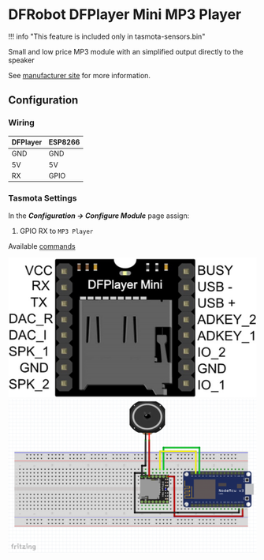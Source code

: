 # DFRobot DFPlayer Mini MP3 Player

!!! info "This feature is included only in tasmota-sensors.bin" 

Small and low price MP3 module with an simplified output directly to the speaker

See [manufacturer site](https://wiki.dfrobot.com/DFPlayer_Mini_SKU_DFR0299) for more information.

## Configuration

### Wiring
| DFPlayer   | ESP8266 |
|---|---|
|GND   |GND   |
|5V   |5V   |
|RX   |GPIO<x>   |

### Tasmota Settings
In the **_Configuration -> Configure Module_** page assign:
1. GPIO RX to `MP3 Player`

Available [commands](Commands.md#mp3-player)

![Pinout](_media/peripherals/dfplayer_pinout.jpg)
![Wiring](_media/peripherals/dfplayer_wiring.jpg)
